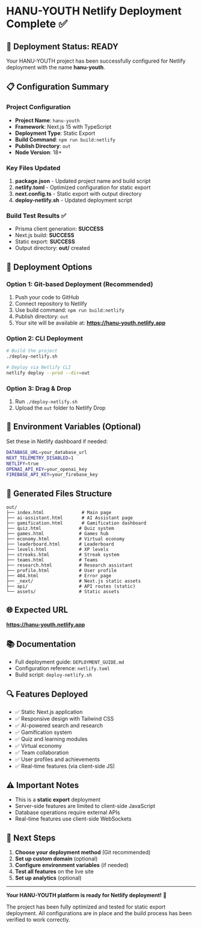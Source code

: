 # HANU-YOUTH Netlify Deployment Complete ✅

## 🎉 Deployment Status: READY

Your HANU-YOUTH project has been successfully configured for Netlify deployment with the name **hanu-youth**.

## 📋 Configuration Summary

### Project Configuration
- **Project Name**: `hanu-youth`
- **Framework**: Next.js 15 with TypeScript
- **Deployment Type**: Static Export
- **Build Command**: `npm run build:netlify`
- **Publish Directory**: `out`
- **Node Version**: 18+

### Key Files Updated
1. **package.json** - Updated project name and build script
2. **netlify.toml** - Optimized configuration for static export
3. **next.config.ts** - Static export with output directory
4. **deploy-netlify.sh** - Updated deployment script

### Build Test Results ✅
- Prisma client generation: **SUCCESS**
- Next.js build: **SUCCESS**
- Static export: **SUCCESS**
- Output directory: **out/** created

## 🚀 Deployment Options

### Option 1: Git-based Deployment (Recommended)
1. Push your code to GitHub
2. Connect repository to Netlify
3. Use build command: `npm run build:netlify`
4. Publish directory: `out`
5. Your site will be available at: **https://hanu-youth.netlify.app**

### Option 2: CLI Deployment
```bash
# Build the project
./deploy-netlify.sh

# Deploy via Netlify CLI
netlify deploy --prod --dir=out
```

### Option 3: Drag & Drop
1. Run `./deploy-netlify.sh`
2. Upload the `out` folder to Netlify Drop

## 🔧 Environment Variables (Optional)
Set these in Netlify dashboard if needed:
```bash
DATABASE_URL=your_database_url
NEXT_TELEMETRY_DISABLED=1
NETLIFY=true
OPENAI_API_KEY=your_openai_key
FIREBASE_API_KEY=your_firebase_key
```

## 📁 Generated Files Structure
```
out/
├── index.html              # Main page
├── ai-assistant.html       # AI Assistant page
├── gamification.html       # Gamification dashboard
├── quiz.html              # Quiz system
├── games.html             # Games hub
├── economy.html           # Virtual economy
├── leaderboard.html       # Leaderboard
├── levels.html            # XP levels
├── streaks.html           # Streak system
├── teams.html             # Teams
├── research.html          # Research assistant
├── profile.html           # User profile
├── 404.html               # Error page
├── _next/                 # Next.js static assets
├── api/                   # API routes (static)
└── assets/                # Static assets
```

## 🌐 Expected URL
**https://hanu-youth.netlify.app**

## 📚 Documentation
- Full deployment guide: `DEPLOYMENT_GUIDE.md`
- Configuration reference: `netlify.toml`
- Build script: `deploy-netlify.sh`

## 🔍 Features Deployed
- ✅ Static Next.js application
- ✅ Responsive design with Tailwind CSS
- ✅ AI-powered search and research
- ✅ Gamification system
- ✅ Quiz and learning modules
- ✅ Virtual economy
- ✅ Team collaboration
- ✅ User profiles and achievements
- ✅ Real-time features (via client-side JS)

## ⚠️ Important Notes
- This is a **static export** deployment
- Server-side features are limited to client-side JavaScript
- Database operations require external APIs
- Real-time features use client-side WebSockets

## 🎯 Next Steps
1. **Choose your deployment method** (Git recommended)
2. **Set up custom domain** (optional)
3. **Configure environment variables** (if needed)
4. **Test all features** on the live site
5. **Set up analytics** (optional)

---

**Your HANU-YOUTH platform is ready for Netlify deployment!** 🚀

The project has been fully optimized and tested for static export deployment. All configurations are in place and the build process has been verified to work correctly.